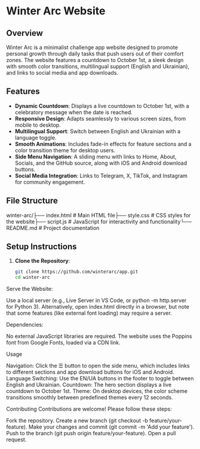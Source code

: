 # Winter Arc Website

## Overview

Winter Arc is a minimalist challenge app website designed to promote personal growth through daily tasks that push users out of their comfort zones. The website features a countdown to October 1st, a sleek design with smooth color transitions, multilingual support (English and Ukrainian), and links to social media and app downloads.

## Features

- **Dynamic Countdown**: Displays a live countdown to October 1st, with a celebratory message when the date is reached.
- **Responsive Design**: Adapts seamlessly to various screen sizes, from mobile to desktop.
- **Multilingual Support**: Switch between English and Ukrainian with a language toggle.
- **Smooth Animations**: Includes fade-in effects for feature sections and a color transition theme for desktop users.
- **Side Menu Navigation**: A sliding menu with links to Home, About, Socials, and the GitHub source, along with iOS and Android download buttons.
- **Social Media Integration**: Links to Telegram, X, TikTok, and Instagram for community engagement.

## File Structure

winter-arc/├── index.html        # Main HTML file├── style.css         # CSS styles for the website├── script.js         # JavaScript for interactivity and functionality└── README.md         # Project documentation

## Setup Instructions

1. **Clone the Repository**:
   ```bash
   git clone https://github.com/winterarc/app.git
   cd winter-arc


Serve the Website:

Use a local server (e.g., Live Server in VS Code, or python -m http.server for Python 3).
Alternatively, open index.html directly in a browser, but note that some features (like external font loading) may require a server.


Dependencies:

No external JavaScript libraries are required.
The website uses the Poppins font from Google Fonts, loaded via a CDN link.



Usage

Navigation: Click the ☰ button to open the side menu, which includes links to different sections and app download buttons for iOS and Android.
Language Switching: Use the EN/UA buttons in the footer to toggle between English and Ukrainian.
Countdown: The hero section displays a live countdown to October 1st.
Theme: On desktop devices, the color scheme transitions smoothly between predefined themes every 12 seconds.

Contributing
Contributions are welcome! Please follow these steps:

Fork the repository.
Create a new branch (git checkout -b feature/your-feature).
Make your changes and commit (git commit -m 'Add your feature').
Push to the branch (git push origin feature/your-feature).
Open a pull request.
